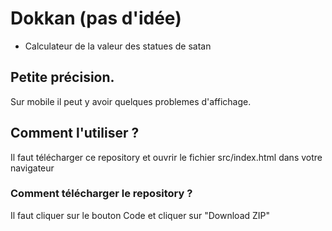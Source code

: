 # Dokkan (pas d'idée)

- Calculateur de la valeur des statues de satan

## Petite précision.

Sur mobile il peut y avoir quelques problemes d'affichage.


## Comment l'utiliser ?

Il faut télécharger ce repository et ouvrir le fichier src/index.html dans votre navigateur

### Comment télécharger le repository ?

Il faut cliquer sur le bouton Code et cliquer sur "Download ZIP"
